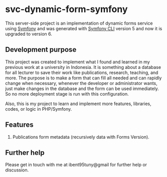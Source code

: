 # svc-dynamic-form-symfony
This server-side project is an implementation of dynamic forms service using [Symfony](https://symfony.com) and was generated with [Symfony CLI](https://symfony.com/download) version 5 and now it is upgraded to version 6.

## Development purpose

<p>This project was created to implement what I found and learned in my previous work at a university in Indonesia. It is something about a database for all lecturer to save their work like publications, research, teaching, and more. The purpose is to make a form that can fill all needed and can rapidly change when necessary, whenever the developer or administrator wants, just make changes in the database and the form can be used immediately. So no more deployment stage is run with this configuration.</p>
<p>Also, this is my project to learn and implement more features, libraries, codes, or logic in PHP/Symfony.</p>

## Features

1. Publications form metadata (recursively data with Forms Version).

## Further help

Please get in touch with me at ibent95tuny@gmail for further help or discussion.
